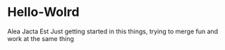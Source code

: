 # Hello-Wolrd
Alea Jacta Est
Just getting started in this things, trying to merge fun and work at the same thing
